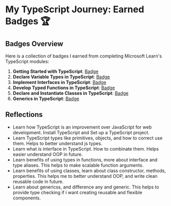 # My TypeScript Journey: Earned Badges 🏆

## Badges Overview

Here is a collection of badges I earned from completing Microsoft Learn's TypeScript modules:

1. **Getting Started with TypeScript**: [Badge](https://learn.microsoft.com/en-us/users/into0/achievements/n7978acf)
2. **Declare Variable Types in TypeScript**: [Badge](https://learn.microsoft.com/en-us/users/into0/achievements/hygrv5z8)
3. **Implement Interfaces in TypeScript**: [Badge](https://learn.microsoft.com/en-us/users/into0/achievements/fzu2juvx)
4. **Develop Typed Functions in TypeScript**: [Badge](https://learn.microsoft.com/en-us/users/into0/achievements/9nsfbsqu)
5. **Declare and Instantiate Classes in TypeScript**: [Badge](https://learn.microsoft.com/en-us/users/into0/achievements/wace5chn)
6. **Generics in TypeScript**: [Badge](https://learn.microsoft.com/en-us/users/into0/achievements/yvht7ppr)

## Reflections

- Learn how TypeScript is an improvement over JavaScript for web development. Install TypeScript and Set up a TypeScript project.
- Learn TypeScript types like primitives, objects, and how to correct use them. Helps to better understand js types.
- Learn what is interface in TypeScript. How to combinate them. Helps easier understand OOP in future.
- Learn benefits of using types in functions, more about interface and type aliases. This helps to make scalable function arguments.
- Learn benefits of using classes, learn about class constructor, methods, properties. This helps me to better understand OOP, and write clean reusable code in future.
- Learn about genericss, and difference any and generic. This helps to provide type checking if i want creating reusable and flexible components.